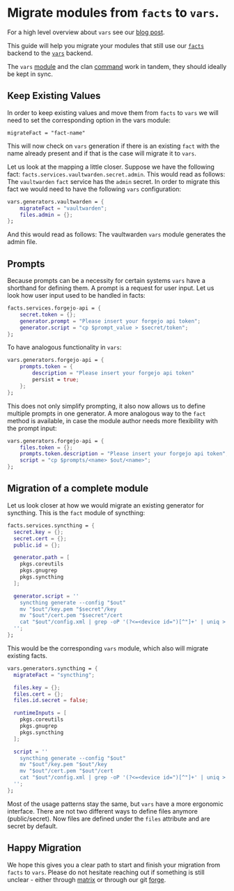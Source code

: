 # Migrate modules from `facts` to `vars`.

For a high level overview about `vars` see our [blog post](https://clan.lol/blog/vars/).

This guide will help you migrate your modules that still use our [`facts`](../../guides/secrets.md) backend
to the [`vars`](../../guides/vars-backend.md) backend.

The `vars` [module](../../reference/clan.core/vars.md) and the clan [command](../../reference/cli/vars.md) work in tandem, they should ideally be kept in sync.

## Keep Existing Values

In order to keep existing values and move them from `facts` to `vars`
we will need to set the corresponding option in the vars module:

```
migrateFact = "fact-name"
```

This will now check on `vars` generation if there is an existing `fact` with the
name already present and if that is the case will migrate it to `vars`.

Let us look at the mapping a little closer.
Suppose we have the following fact: `facts.services.vaultwarden.secret.admin`.
This would read as follows: The `vaultwarden` `fact` service has the `admin` secret.
In order to migrate this fact we would need to have the following `vars` configuration:

```nix
vars.generators.vaultwarden = {
    migrateFact = "vaultwarden";
    files.admin = {};
};
```

And this would read as follows: The vaultwarden `vars` module generates the admin file.


## Prompts

Because prompts can be a necessity for certain systems `vars` have a shorthand for defining them.
A prompt is a request for user input. Let us look how user input used to be handled in facts:

```nix
facts.services.forgejo-api = {
    secret.token = {};
    generator.prompt = "Please insert your forgejo api token";
    generator.script = "cp $prompt_value > $secret/token";
};
```
To have analogous functionality in `vars`:
```nix
vars.generators.forgejo-api = {
    prompts.token = {
        description = "Please insert your forgejo api token"
        persist = true;
    };
};
```
This does not only simplify prompting, it also now allows us to define multiple prompts in one generator.
A more analogous way to the `fact` method is available, in case the module author needs more flexibility with the prompt input:

```nix
vars.generators.forgejo-api = {
    files.token = {};
    prompts.token.description = "Please insert your forgejo api token";
    script = "cp $prompts/<name> $out/<name>";
};
```

## Migration of a complete module

Let us look closer at how we would migrate an existing generator for syncthing.
This is the `fact` module of syncthing:

```nix
facts.services.syncthing = {
  secret.key = {};
  secret.cert = {};
  public.id = {};

  generator.path = [
    pkgs.coreutils
    pkgs.gnugrep
    pkgs.syncthing
  ];

  generator.script = ''
    syncthing generate --config "$out"
    mv "$out"/key.pem "$secret"/key
    mv "$out"/cert.pem "$secret"/cert
    cat "$out"/config.xml | grep -oP '(?<=<device id=")[^"]+' | uniq > "$public"/id
  '';
};
```


This would be the corresponding `vars` module, which also will migrate existing facts.
```nix
vars.generators.syncthing = {
  migrateFact = "syncthing";

  files.key = {};
  files.cert = {};
  files.id.secret = false;

  runtimeInputs = [
    pkgs.coreutils
    pkgs.gnugrep
    pkgs.syncthing
  ];

  script = ''
    syncthing generate --config "$out"
    mv "$out"/key.pem "$out"/key
    mv "$out"/cert.pem "$out"/cert
    cat "$out"/config.xml | grep -oP '(?<=<device id=")[^"]+' | uniq > "$out"/id
  '';
};
```
Most of the usage patterns stay the same, but `vars` have a more ergonomic interface.
There are not two different ways to define files anymore (public/secret).
Now files are defined under the `files` attribute and are secret by default.


## Happy Migration

We hope this gives you a clear path to start and finish your migration from `facts` to `vars`.
Please do not hesitate reaching out if something is still unclear - either through [matrix](https://matrix.to/#/#clan:clan.lol) or through our git [forge](https://git.clan.lol/clan/clan-core).
